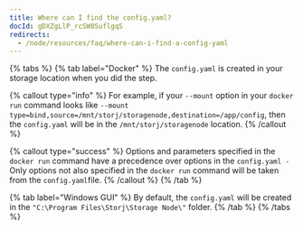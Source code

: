 ```yaml
---
title: Where can I find the config.yaml?
docId: gDXZgLlP_rcSW8SuflgqS
redirects:
  - /node/resources/faq/where-can-i-find-a-config-yaml
---
```


{% tabs %}
{% tab label="Docker" %}
The `config.yaml` is created in your storage location when you did the[](docId:HaDkV_0aWg9OJoBe53o-J) step.

{% callout type="info"  %}
For example, if your `--mount` option in your `docker run` command looks like `--mount type=bind,source=/mnt/storj/storagenode,destination=/app/config`, then the `config.yaml` will be in the `/mnt/storj/storagenode` location.
{% /callout %}

{% callout type="success"  %}
Options and parameters specified in the `docker run` command have a precedence over options in the `config.yaml -` Only options not also specified in the `docker run` command will be taken from the `config.yaml`file.
{% /callout %}
{% /tab %}

{% tab label="Windows GUI" %}
By default, the `config.yaml` will be created in the `"C:\Program Files\Storj\Storage Node\"` folder.
{% /tab %}
{% /tabs %}
